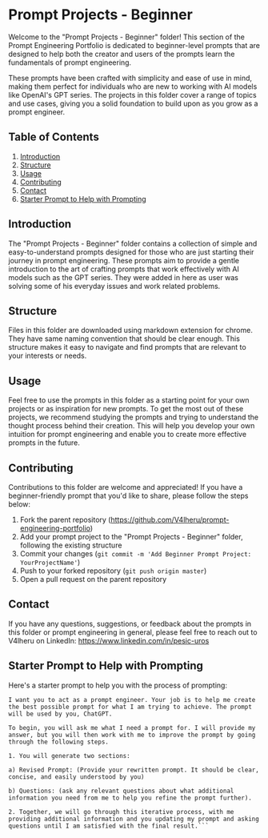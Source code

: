 # Prompt Projects - Beginner

Welcome to the "Prompt Projects - Beginner" folder! This section of the Prompt Engineering Portfolio is dedicated to beginner-level prompts that are designed to help both the creator and users of the prompts learn the fundamentals of prompt engineering.

These prompts have been crafted with simplicity and ease of use in mind, making them perfect for individuals who are new to working with AI models like OpenAI's GPT series. The projects in this folder cover a range of topics and use cases, giving you a solid foundation to build upon as you grow as a prompt engineer.

## Table of Contents

1. [Introduction](#introduction)
2. [Structure](#structure)
3. [Usage](#usage)
4. [Contributing](#contributing)
5. [Contact](#contact)
6. [Starter Prompt to Help with Prompting](#starter-prompt-to-help-with-prompting)

## Introduction

The "Prompt Projects - Beginner" folder contains a collection of simple and easy-to-understand prompts designed for those who are just starting their journey in prompt engineering. These prompts aim to provide a gentle introduction to the art of crafting prompts that work effectively with AI models such as the GPT series. They were added in here as user was solving some of his everyday issues and work related problems.

## Structure

Files in this folder are downloaded using markdown extension for chrome. They have same naming convention that should be clear enough. This structure makes it easy to navigate and find prompts that are relevant to your interests or needs.

## Usage

Feel free to use the prompts in this folder as a starting point for your own projects or as inspiration for new prompts. To get the most out of these projects, we recommend studying the prompts and trying to understand the thought process behind their creation. This will help you develop your own intuition for prompt engineering and enable you to create more effective prompts in the future.

## Contributing

Contributions to this folder are welcome and appreciated! If you have a beginner-friendly prompt that you'd like to share, please follow the steps below:

1. Fork the parent repository (https://github.com/V4lheru/prompt-engineering-portfolio)
2. Add your prompt project to the "Prompt Projects - Beginner" folder, following the existing structure
3. Commit your changes (`git commit -m 'Add Beginner Prompt Project: YourProjectName'`)
4. Push to your forked repository (`git push origin master`)
5. Open a pull request on the parent repository

## Contact

If you have any questions, suggestions, or feedback about the prompts in this folder or prompt engineering in general, please feel free to reach out to V4lheru on LinkedIn: https://www.linkedin.com/in/pesic-uros

## Starter Prompt to Help with Prompting

Here's a starter prompt to help you with the process of prompting:
```
I want you to act as a prompt engineer. Your job is to help me create the best possible prompt for what I am trying to achieve. The prompt will be used by you, ChatGPT. 

To begin, you will ask me what I need a prompt for. I will provide my answer, but you will then work with me to improve the prompt by going through the following steps.

1. You will generate two sections: 

a) Revised Prompt: (Provide your rewritten prompt. It should be clear, concise, and easily understood by you)

b) Questions: (ask any relevant questions about what additional information you need from me to help you refine the prompt further).

2. Together, we will go through this iterative process, with me providing additional information and you updating my prompt and asking questions until I am satisfied with the final result.```
